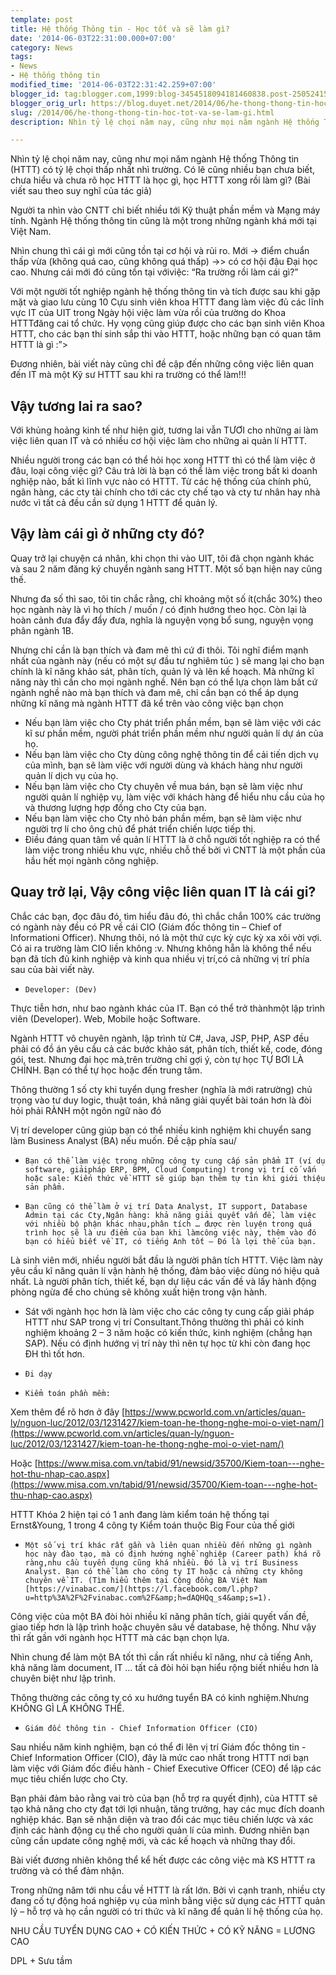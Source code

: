 ```yaml
---
template: post
title: Hệ thống Thông tin - Học tốt và sẽ làm gì?
date: '2014-06-03T22:31:00.000+07:00'
category: News
tags:
- News
- Hệ thống thông tin
modified_time: '2014-06-03T22:31:42.259+07:00'
blogger_id: tag:blogger.com,1999:blog-3454518094181460838.post-2505241526507020766
blogger_orig_url: https://blog.duyet.net/2014/06/he-thong-thong-tin-hoc-tot-va-se-lam-gi.html
slug: /2014/06/he-thong-thong-tin-hoc-tot-va-se-lam-gi.html
description: Nhìn tỷ lệ chọi năm nay, cũng như mọi năm ngành Hệ thống Thông tin (HTTT) có tỷ lệ chọi thấp nhất nhì trường. Có lẽ cũng nhiều bạn chưa biết, chưa hiểu và chưa rõ học HTTT là học gì, học HTTT xong rồi làm gì? (Bài viết sau theo suy nghĩ của tác giả)

---
```


Nhìn tỷ lệ chọi năm nay, cũng như mọi năm ngành Hệ thống Thông tin (HTTT) có tỷ lệ chọi thấp nhất nhì trường. Có lẽ cũng nhiều bạn chưa biết, chưa hiểu và chưa rõ học HTTT là học gì, học HTTT xong rồi làm gì? (Bài viết sau theo suy nghĩ của tác giả)

Người ta nhìn vào CNTT chỉ biết nhiều tới Kỹ thuật phần mềm và Mạng máy tính. Ngành Hệ thống thông tin cũng là một trong những ngành khá mới tại Việt Nam.

Nhìn chung thì cái gì mới cũng tồn tại cơ hội và rủi ro.
Mới -> điểm chuẩn thấp vừa (không quá cao, cũng không quá thấp) ->> có cơ hội đậu Đại học cao. Nhưng cái mới đó cũng tồn tại vớiviệc: “Ra trường rồi làm cái gì?”

Với một người tốt nghiệp ngành hệ thống thông tin và tích được sau khi gặp mặt và giao lưu cùng 10 Cựu sinh viên khoa HTTT đang làm việc đủ các lĩnh vực IT của UIT trong Ngày hội việc làm vừa rồi của trường do Khoa HTTTđăng cai tổ chức. Hy vọng cũng giúp được cho các bạn sinh viên Khoa HTTT, cho các bạn thí sinh sắp thi vào HTTT, hoặc những bạn có quan tâm HTTT là gì :”>

Đương nhiên, bài viết này cũng chỉ đề cập đến những công việc liên quan đến IT mà một Kỹ sư HTTT sau khi ra trường có thể làm!!!

## Vậy tương lai ra sao? ##
Với khủng hoảng kinh tế như hiện giờ, tương lai vẫn TƯƠI cho những ai làm việc liên quan IT và có nhiều cơ hội việc làm cho những ai quản lí HTTT.

Nhiều người trong các bạn có thể hỏi học xong HTTT thì có thể làm việc ở đâu, loại công việc gì? Câu trả lời là bạn có thể làm việc trong bất kì doanh nghiệp nào, bất kì lĩnh vực nào có HTTT. Từ các hệ thống của chính phủ, ngân hàng, các cty tài chính cho tới các cty chế tạo và cty tư nhân hay nhà nước vì tất cả đều cần sử dụng 1 HTTT để quản lý.

## Vậy làm cái gì ở những cty đó? ##
Quay trở lại chuyện cá nhân, khi chọn thi vào UIT, tôi đã chọn ngành khác và sau 2 năm đăng ký chuyển ngành sang HTTT. Một số bạn hiện nay cũng thế.

Nhưng đa số thì sao, tôi tin chắc rằng, chỉ khoảng một số ít(chắc 30%) theo học ngành này là vì họ thích / muốn / có định hướng theo học. Còn lại là hoàn cảnh đưa đẩy đẩy đưa, nghĩa là nguyện vọng bổ sung, nguyện vọng phân ngành 1B.

Nhưng chỉ cần là bạn thích và đam mê thì cứ đi thôi. Tôi nghĩ điểm mạnh nhất của ngành này (nếu có một sự đầu tư nghiêm túc ) sẽ mang lại cho bạn chính là kĩ năng khảo sát, phân tích, quản lý và lên kế hoạch. Mà những kĩ năng này thì cần cho mọi ngành nghề. Nên bạn có thể lựa chọn làm bất cứ ngành nghề nào mà bạn thích và đam mê, chỉ cần bạn có thể áp dụng những kĩ năng mà ngành HTTT đã kể trên vào công việc bạn chọn

- Nếu bạn làm việc cho Cty phát triển phần mềm, bạn sẽ làm việc với các kĩ sư phần mềm, người phát triển phần mềm như người quản lí dự án của họ.
- Nếu bạn làm việc cho Cty dùng công nghệ thông tin để cải tiến dịch vụ của mình, bạn sẽ làm việc với người dùng và khách hàng như người quản lí dịch vụ của họ.
- Nếu bạn làm việc cho Cty chuyên về mua bán, bạn sẽ làm việc như người quản lí nghiệp vụ, làm việc với khách hàng để hiểu nhu cầu của họ và thương lượng hợp đồng cho Cty của bạn.
- Nếu bạn làm việc cho Cty nhỏ bán phần mềm, bạn sẽ làm việc như người trợ lí cho ông chủ để phát triển chiến lược tiếp thị.
- Điều đáng quan tâm về quản lí HTTT là ở chỗ người tốt nghiệp ra có thể làm việc trong nhiều khu vực, nhiều chỗ thế bởi vì CNTT là một phần của hầu hết mọi ngành công nghiệp.

## Quay trở lại, Vậy công việc liên quan IT là cái gi? ##
Chắc các bạn, đọc đâu đó, tìm hiểu đâu đó, thì chắc chắn 100% các trường có ngành này đều có PR về cái CIO (Giám đốc thông tin – Chief of Informationi Officer). Nhưng thôi, nó là một thứ cực kỳ cực kỳ xa xôi vời vợi. Có ai ra trường làm CIO liền không :v. Nhưng không hẵn là không thể nếu bạn đã tích đủ kinh nghiệp và kinh qua nhiều vị trí,có cả những vị trí phía sau của bài viết này.

-     Developer: (Dev)
Thực tiễn hơn, như bao ngành khác của IT. Bạn có thể trở thànhmột lập trình viên (Developer). Web, Mobile hoặc Software. 

Ngành HTTT vô chuyên ngành, lập trình từ C#, Java, JSP, PHP, ASP đều phải có đồ án yêu cầu cả các bước khảo sát, phân tích, thiết kế, code, đóng gói, test. Nhưng đại học mà,trên trường chỉ gợi ý, còn tự học TỰ BƠI LÀ CHÍNH. Bạn có thể tự học hoặc đến trung tâm.

Thông thường 1 số cty khi tuyển dụng fresher (nghĩa là mới ratrường) chủ trọng vào tư duy logic, thuật toán, khả năng giải quyết bài toán hơn là đòi hỏi phải RÀNH một ngôn ngữ nào đó

Vị trí developer cũng giúp bạn có thể nhiều kinh nghiệm khi chuyển sang làm Business Analyst (BA) nếu muốn. Đề cập phía sau/

-     Bạn có thể làm việc trong những công ty cung cấp sản phẩm IT (ví dụ software, giảipháp ERP, BPM, Cloud Computing) trong vị trí cố vấn hoặc sale: Kiến thức về HTTT sẽ giúp bạn thêm tự tin khi giới thiệu sản phẩm.

-     Bạn cũng có thể làm ở vị trí Data Analyst, IT support, Database Admin tại các Cty,Ngân hàng: khả năng giải quyết vấn đề, làm việc với nhiều bộ phận khác nhau,phân tích … được rèn luyện trong quá trình học sẽ là ưu điểm của bạn khi làmcông việc này, thêm vào đó bạn có hiểu biết về IT, có tiếng Anh tốt – Đó là lợi thế của bạn.

Là sinh viên mới, nhiều người bắt đầu là người phân tích HTTT. Việc làm này yêu cầu kĩ năng quản lí vận hành hệ thống, đảm bảo việc dùng nó hiệu quả nhất. Là người phân tích, thiết kế, bạn dự liệu các vấn đề và lấy hành động phòng ngừa để cho chúng sẽ không xuất hiện trong vận hành.

- Sát với ngành học hơn là làm việc cho các công ty cung cấp giải pháp HTTT như SAP trong vị trí Consultant.Thông thường thì phải có kinh nghiệm khoảng 2 – 3 năm hoặc có kiến thức, kinh nghiệm (chẳng hạn SAP). Nếu có định hướng vị trí này thì nên tự học từ khi còn đang học ĐH thì tốt hơn.

-     Đi dạy 

-     Kiểm toán phần mềm:

Xem thêm để rõ hơn ở đây [https://www.pcworld.com.vn/articles/quan-ly/nguon-luc/2012/03/1231427/kiem-toan-he-thong-nghe-moi-o-viet-nam/](https://www.pcworld.com.vn/articles/quan-ly/nguon-luc/2012/03/1231427/kiem-toan-he-thong-nghe-moi-o-viet-nam/)

Hoặc [https://www.misa.com.vn/tabid/91/newsid/35700/Kiem-toan---nghe-hot-thu-nhap-cao.aspx](https://www.misa.com.vn/tabid/91/newsid/35700/Kiem-toan---nghe-hot-thu-nhap-cao.aspx)

HTTT Khóa 2 hiện tại có 1 anh đang làm kiểm toán hệ thống tại Ernst&Young, 1 trong 4 công ty Kiểm toán thuộc Big Four của thế giới

-     Một số vị trí khác rất gần và liên quan nhiều đến những gì ngành học này đào tạo, mà có định hướng nghề nghiệp (Career path) khá rõ ràng,nhu cầu tuyển dụng cũng khá nhiều. Đó là vị trí Business Analyst. Bạn có thể làm cho công ty IT hoặc cả những cty không chuyên về IT. (Tìm hiểu thêm tại Cộng đồng BA Việt Nam [https://vinabac.com/](https://l.facebook.com/l.php?u=http%3A%2F%2Fvinabac.com%2F&amp;h=dAQHQq_s4&amp;s=1).

Công việc của một BA đòi hỏi nhiều kĩ năng phân tích, giải quyết vấn đề, giao tiếp hơn là lập trình hoặc chuyên sâu về database, hệ thống. Như vậy thì rất gần với ngành học HTTT mà các bạn chọn lựa.

Nhìn chung để làm một BA tốt thì cần rất nhiều kĩ năng, như cả tiếng Anh, khả năng làm document, IT … tất cả đòi hỏi bạn hiểu rộng biết nhiều hơn là chuyên biệt như lập trình.

Thông thường các công ty có xu hướng tuyển BA có kinh nghiệm.Nhưng KHÔNG GÌ LÀ KHÔNG THỂ.

-     Giám đốc thông tin - Chief Information Officer (CIO)

Sau nhiều năm kinh nghiệm, bạn có thể đi lên vị trí Giám đốc thông tin - Chief Information Officer (CIO), đây là mức cao nhất trong HTTT nơi bạn làm việc với Giám đốc điều hành - Chief Executive Officer (CEO) để lập các mục tiêu chiến lược cho Cty. 

Bạn phải đảm bảo rằng vai trò của bạn (hỗ trợ ra quyết định), của HTTT sẽ tạo khả năng cho cty đạt tới lợi nhuận, tăng trưởng, hay các mục đích doanh nghiệp khác. Bạn sẽ nhận diện và trao đổi các mục tiêu chiến lược và xác định các hành động cụ thể cho người quản lí của mình. Đương nhiên bạn cũng cần update công nghệ mới, và các kế hoạch và những thay đổi.

Bài viết đương nhiên không thể kể hết được các công việc mà KS HTTT ra trường và có thể đảm nhận. 

Trong những năm tới nhu cầu về HTTT là rất lớn. Bởi vì cạnh tranh, nhiều cty đang cố tự động hoá nghiệp vụ của mình bằng việc sử dụng các HTTT quản lý – hỗ trợ và họ cần người có tri thức và kĩ năng để quản lí hệ thống của họ.

NHU CẦU TUYỂN DỤNG CAO + CÓ KIẾN THỨC + CÓ KỸ NĂNG = LƯƠNG CAO

DPL + Sưu tầm
